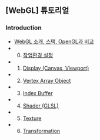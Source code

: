 ## [WebGL] 튜토리얼

### Introduction
- [WebGL 소개, 스택, OpenGL과 비교](introduction.md)
- 00. [작업환경 설정](00-configuration.md)
- 01. [Display (Canvas, Viewport)](01-display.md)
- 02. [Vertex Array Object](02-vao.md)
- 03. [Index Buffer](03-index-buffer.md)
- 04. [Shader (GLSL)](04-shader.md)
- 05. [Texture](05-texture.md)
- 06. [Transformation](06-transformation.md)